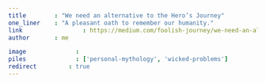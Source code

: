 ```yaml
---
title        : "We need an alternative to the Hero’s Journey"
one_liner    : "A pleasant oath to remember our humanity."
link 				 : https://medium.com/foolish-journey/we-need-an-alternative-to-the-heros-jouney-412d41ea77a6?source=friends_link&sk=8ae72a6fc1e5cbfc5e1311fd0ca9f15b
author       : me

image			   : 
piles			   : ['personal-mythology', 'wicked-problems']
redirect 		 : true
---
```

